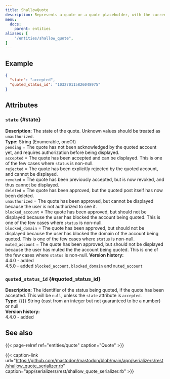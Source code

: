 ```yaml
---
title: ShallowQuote
description: Represents a quote or a quote placeholder, with the current authorization status.
menu:
  docs:
    parent: entities
aliases: [
	"/entities/shallow_quote",
]
---
```


## Example

```json
{
  "state": "accepted",
  "quoted_status_id": "103270115826048975"
}
```

## Attributes

### `state` {#state}

**Description:** The state of the quote. Unknown values should be treated as `unauthorized`.\
**Type:** String (Enumerable, oneOf)\
`pending` = The quote has not been acknowledged by the quoted account yet, and requires authorization before being displayed.\
`accepted` = The quote has been accepted and can be displayed. This is one of the few cases where `status` is non-null.\
`rejected` = The quote has been explicitly rejected by the quoted account, and cannot be displayed.\
`revoked` = The quote has been previously accepted, but is now revoked, and thus cannot be displayed.\
`deleted` = The quote has been approved, but the quoted post itself has now been deleted.\
`unauthorized` = The quote has been approved, but cannot be displayed because the user is not authorized to see it.\
`blocked_account` = The quote has been approved, but should not be displayed because the user has blocked the account being quoted. This is one of the few cases where `status` is non-null.\
`blocked_domain` = The quote has been approved, but should not be displayed because the user has blocked the domain of the account being quoted. This is one of the few cases where `status` is non-null.\
`muted_account` = The quote has been approved, but should not be displayed because the user has muted the the account being quoted. This is one of the few cases where `status` is non-null.
**Version history:**\
4.4.0 - added\
4.5.0 - added `blocked_account`, `blocked_domain` and `muted_account`

### `quoted_status_id` {#quoted_status_id}

**Description:** The identifier of the status being quoted, if the quote has been accepted. This will be `null`, unless the `state` attribute is `accepted`.\
**Type:** {{<nullable>}} String (cast from an integer but not guaranteed to be a number) or null\
**Version history:**\
4.4.0 - added

## See also

{{< page-relref ref="entities/quote" caption="Quote" >}}

{{< caption-link url="https://github.com/mastodon/mastodon/blob/main/app/serializers/rest/shallow_quote_serializer.rb" caption="app/serializers/rest/shallow_quote_serializer.rb" >}}
